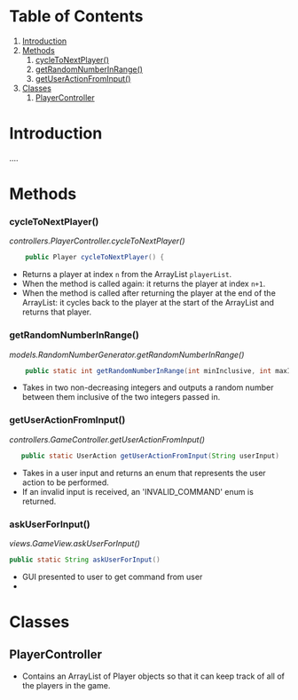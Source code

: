 
# Table of Contents
1. [Introduction](#introduction)
2. [Methods](#Methods)
   1. [cycleToNextPlayer()](#cycletonextplayer--)
   2. [getRandomNumberInRange()](#getrandomnumberinrange--)
   3. [getUserActionFromInput()](#getUserActionFromInput--)
3. [Classes](#classes)
   1. [PlayerController](#playercontroller)



    
# Introduction
....

# Methods



### cycleToNextPlayer()
*controllers.PlayerController.cycleToNextPlayer()*
```java
    public Player cycleToNextPlayer() {
```
- Returns a player at index `n` from the ArrayList `playerList`.
- When the method is called again: it returns the player at index `n+1`.
- When the method is called after returning the player at the end of the ArrayList: it cycles back to the player at the start of the ArrayList and returns that player.



### getRandomNumberInRange()
*models.RandomNumberGenerator.getRandomNumberInRange()*
``` java
    public static int getRandomNumberInRange(int minInclusive, int maxInclusive)
```
- Takes in two non-decreasing integers and outputs a random number between them inclusive of the two integers passed in.


### getUserActionFromInput()
*controllers.GameController.getUserActionFromInput()*
```java
   public static UserAction getUserActionFromInput(String userInput)
```
- Takes in a user input and returns an enum that represents the user action to be performed.
- If an invalid input is received, an 'INVALID_COMMAND' enum is returned.

### askUserForInput()
*views.GameView.askUserForInput()*
```java
public static String askUserForInput()
```
- GUI presented to user to get command from user
- 

# Classes

## PlayerController

- Contains an ArrayList of Player objects so that it can keep track of all of the players in the game.



